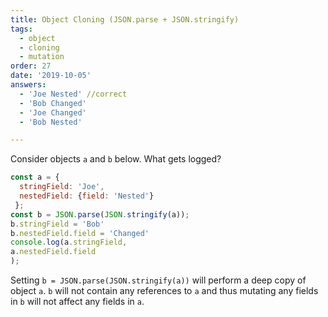 ```yaml
---
title: Object Cloning (JSON.parse + JSON.stringify)
tags:
  - object
  - cloning
  - mutation
order: 27
date: '2019-10-05'
answers:
  - 'Joe Nested' //correct
  - 'Bob Changed'
  - 'Joe Changed'
  - 'Bob Nested'

---
```


Consider objects `a` and `b` below. What gets logged?

```javascript
const a = { 
  stringField: 'Joe',
  nestedField: {field: 'Nested'}
 };
const b = JSON.parse(JSON.stringify(a));
b.stringField = 'Bob'
b.nestedField.field = 'Changed'
console.log(a.stringField,
a.nestedField.field
);
```

<!-- explanation -->

Setting `b = JSON.parse(JSON.stringify(a))` will perform a deep copy of object `a`. `b` will not contain any references to `a` and thus mutating any fields in `b` will not affect any fields in `a`.